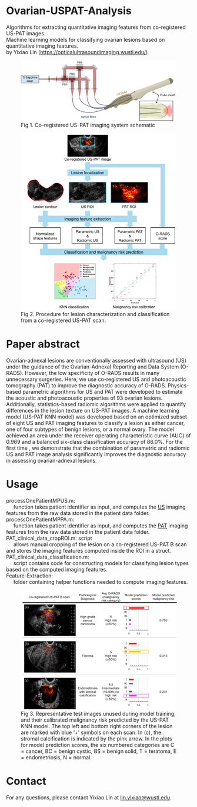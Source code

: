 # Ovarian-USPAT-Analysis
Algorithms for extracting quantitative imaging features from co-registered US-PAT images.  
Machine learning models for classifying ovarian lesions based on quantitative imaging features.  
by Yixiao Lin (https://opticalultrasoundimaging.wustl.edu/)

<figure>
  <img src="https://github.com/OpticalUltrasoundImaging/Ovarian-USPAT-Analysis/blob/main/System-schematic.png" alt="Imaging system">
  <figcaption>Fig 1. Co-registered US-PAT imaging system schematic</figcaption>
</figure>  

<figure>
  <img src="https://github.com/OpticalUltrasoundImaging/Ovarian-USPAT-Analysis/blob/main/Analysis-Pipeline.png" alt="Analysis pipeline">
  <figcaption>Fig 2. Procedure for lesion characterization and classification from a co-registered US-PAT scan.</figcaption>
</figure>

# Paper abstract
Ovarian-adnexal lesions are conventionally assessed with ultrasound (US) under the guidance of the Ovarian-Adnexal Reporting and Data System (O-RADS). However, the low specificity of O-RADS results in many unnecessary surgeries. Here, we use co-registered US and photoacoustic tomography (PAT) to improve the diagnostic accuracy of O-RADS.  Physics-based parametric algorithms for US and PAT were developed to estimate the acoustic and photoacoustic properties of 93 ovarian lesions. Additionally, statistics-based radiomic algorithms were applied to quantify differences in the lesion texture on US-PAT images. A machine learning model (US-PAT KNN model) was developed based on an optimized subset of eight US and PAT imaging features to classify a lesion as either cancer, one of four subtypes of benign lesions, or a normal ovary. The model achieved an area under the receiver operating characteristic curve (AUC) of 0.969 and a balanced six-class classification accuracy of 86.0%. For the first time , we demonstrate that the combination of parametric and radiomic US and PAT image analysis significantly improves the diagnostic accuracy in assessing ovarian-adnexal lesions.

# Usage
processOnePatientMPUS.m: <br />            &nbsp;&nbsp;&nbsp;&nbsp; function takes patient identifier as input, and computes the <ins>US</ins> imaging features from the raw data stored in the patient data folder. <br />
processOnePatientMPPA.m:  <br />           &nbsp;&nbsp;&nbsp;&nbsp; function takes patient identifier as input, and computes the <ins>PAT</ins> imaging features from the raw data stored in the patient data folder. <br />
PAT_clinical_data_cropROI.m: script <br /> &nbsp;&nbsp;&nbsp;&nbsp; allows manual cropping of the lesion on a co-registered US-PAT B scan and stores the imaging features computed inside the ROI in a struct. <br />
PAT_clinical_data_classification.m: <br /> &nbsp;&nbsp;&nbsp;&nbsp; script contains code for constructing models for classifying lesion types based on the computed imaging features. <br />
Feature-Extraction:  <br />                &nbsp;&nbsp;&nbsp;&nbsp; folder containing helper functions needed to compute imaging features.  

<figure>
  <img src="https://github.com/OpticalUltrasoundImaging/Ovarian-USPAT-Analysis/blob/main/Model-predictions-examples.png" alt="Example model predictions">
  <figcaption>Fig 3. Representative test images unused during model training, and their calibrated malignancy risk predicted by the US-PAT KNN model. The top left and bottom right corners of the lesion are marked with blue ‘+’ symbols on each scan. In (c), the stromal calcification is indicated by the pink arrow. In the plots for model prediction scores, the six numbered categories are C = cancer, BC = benign cystic, BS = benign solid, T = teratoma, E = endometriosis, N = normal.</figcaption>
</figure>

# Contact
For any questions, please contact Yixiao Lin at lin.yixiao@wustl.edu.
